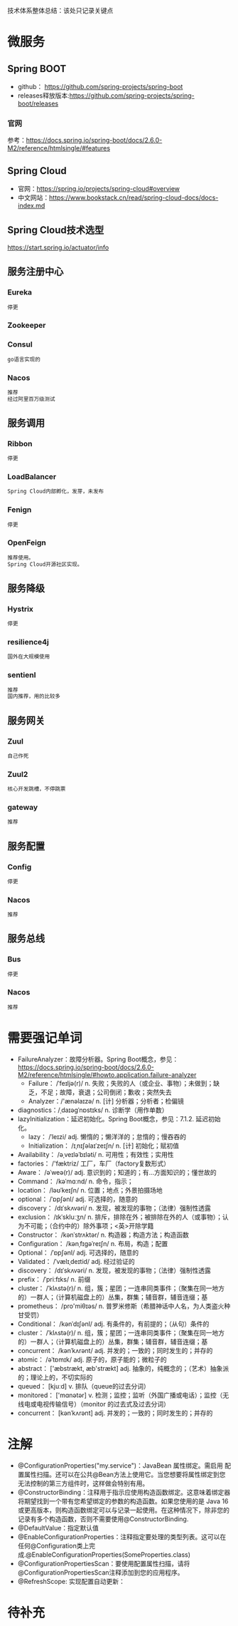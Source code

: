 技术体系整体总结：该处只记录关键点

# 微服务

## Spring BOOT
- github： https://github.com/spring-projects/spring-boot
- releases释放版本:https://github.com/spring-projects/spring-boot/releases
### 官网
参考：https://docs.spring.io/spring-boot/docs/2.6.0-M2/reference/htmlsingle/#features

## Spring Cloud
- 官网：https://spring.io/projects/spring-cloud#overview
- 中文网站：https://www.bookstack.cn/read/spring-cloud-docs/docs-index.md

## Spring Cloud技术选型
https://start.spring.io/actuator/info

## 服务注册中心

### Eureka
```markdown
停更
```


### Zookeeper

### Consul
```markdown
go语言实现的
```


### Nacos
```markdown
推荐
经过阿里百万级测试
```


## 服务调用

### Ribbon
```markdown
停更
```

### LoadBalancer
```markdown
Spring Cloud内部孵化，发芽，未发布
```

### Fenign
```markdown
停更
```

### OpenFeign
```markdown
推荐使用。
Spring Cloud开源社区实现。

```

## 服务降级

### Hystrix
```markdown
停更
```

### resilience4j
```markdown
国外在大规模使用
```

### sentienl
```markdown
推荐
国内推荐，用的比较多
```

## 服务网关

### Zuul
```markdown
自己作死
```

### Zuul2
```markdown
核心开发跳槽，不停跳票
```

### gateway
```markdown
推荐
```

## 服务配置

### Config
```markdown
停更
```

### Nacos
```markdown
推荐

```

## 服务总线

### Bus
```markdown
停更
```

### Nacos
```markdown
推荐
```


# 需要强记单词
- FailureAnalyzer：故障分析器。Spring Boot概念，参见：https://docs.spring.io/spring-boot/docs/2.6.0-M2/reference/htmlsingle/#howto.application.failure-analyzer
  - Failure：  /ˈfeɪljə(r)/  n. 失败；失败的人（或企业、事物）；未做到；缺乏，不足；故障，衰退；公司倒闭；歉收；突然失去
  - Analyzer：/'ænəlaɪzə/ n. [计] 分析器；分析者；检偏镜
- diagnostics：/ˌdaɪəɡˈnɒstɪks/  n. 诊断学（用作单数）
- lazyInitialization：延迟初始化。Spring Boot概念，参见：7.1.2. 延迟初始化。
  - lazy： /ˈleɪzi/  adj. 懒惰的；懒洋洋的；怠惰的；慢吞吞的
  - Initialization： /ɪˌnɪʃəlaɪˈzeɪʃn/   n. [计] 初始化；赋初值
- Availability： /əˌveɪləˈbɪləti/    n. 可用性；有效性；实用性
- factories：  /'fæktriz/    工厂，车厂（factory复数形式）
- Aware：  /əˈweə(r)/    adj. 意识到的；知道的；有…方面知识的；懂世故的
- Command：   /kəˈmɑːnd/   n. 命令，指示；
- location： /ləʊˈkeɪʃn/   n. 位置；地点；外景拍摄场地
- optional： /ˈɒpʃənl/   adj. 可选择的，随意的  
- discovery：  /dɪˈskʌvəri/  n. 发现，被发现的事物；（法律）强制性透露 
- exclusion：  /ɪkˈskluːʒn/  n. 排斥，排除在外；被排除在外的人（或事物）；认为不可能；（合约中的）除外事项；<英>开除学籍
- Constructor：  /kənˈstrʌktər/  n. 构造器；构造方法；构造函数
- Configuration：  /kənˌfɪɡəˈreɪʃn/  n. 布局，构造；配置
- Optional： /ˈɒpʃənl/   adj. 可选择的，随意的
- Validated：   /ˈvælɪˌdeɪtid/ adj. 经过验证的
- discovery：   /dɪˈskʌvəri/   n. 发现，被发现的事物；（法律）强制性透露
- prefix：   /ˈpriːfɪks/   n. 前缀
- cluster：   /ˈklʌstə(r)/   n. 组，簇；星团；一连串同类事件；（聚集在同一地方的）一群人；（计算机磁盘上的）丛集，群集；辅音群，辅音连缀；基
- prometheus：  /pro'miθɪəs/   n. 普罗米修斯（希腊神话中人名，为人类盗火种甘受罚）
- Conditional：   /kənˈdɪʃənl/   adj. 有条件的，有前提的；（从句）条件的
- cluster：  /ˈklʌstə(r)/    n. 组，簇；星团；一连串同类事件；（聚集在同一地方的）一群人；（计算机磁盘上的）丛集，群集；辅音群，辅音连缀；基
- concurrent：  /kənˈkʌrənt/   adj. 并发的；一致的；同时发生的；并存的
- atomic：  /əˈtɒmɪk/    adj. 原子的，原子能的；微粒子的
- abstract： ['æbstrækt, æb'strækt]  adj. 抽象的，纯概念的；（艺术）抽象派的；理论上的，不切实际的
- queued：  [kjuːd]    v. 排队（queue的过去分词）
- monitored：   ['mɑnətər]   v. 检测；监控；监听（外国广播或电话）；监控（无线电或电视传输信号）（monitor 的过去式及过去分词）
- concurrent：  [kənˈkʌrənt]   adj. 并发的；一致的；同时发生的；并存的










# 注解
- @ConfigurationProperties("my.service")：JavaBean 属性绑定。需启用 配置属性扫描。还可以在公共@Bean方法上使用它。当您想要将属性绑定到您无法控制的第三方组件时，这样做会特别有用。
- @ConstructorBinding：注释用于指示应使用构造函数绑定。这意味着绑定器将期望找到一个带有您希望绑定的参数的构造函数。如果您使用的是 Java 16 或更高版本，则构造函数绑定可以与记录一起使用。在这种情况下，除非您的记录有多个构造函数，否则不需要使用@ConstructorBinding.
- @DefaultValue：指定默认值
- @EnableConfigurationProperties：注释指定要处理的类型列表。这可以在任何@Configuration类上完成.@EnableConfigurationProperties(SomeProperties.class)
- @ConfigurationPropertiesScan：要使用配置属性扫描，请将@ConfigurationPropertiesScan注释添加到您的应用程序。
- @RefreshScope: 实现配置自动更新：




# 待补充































